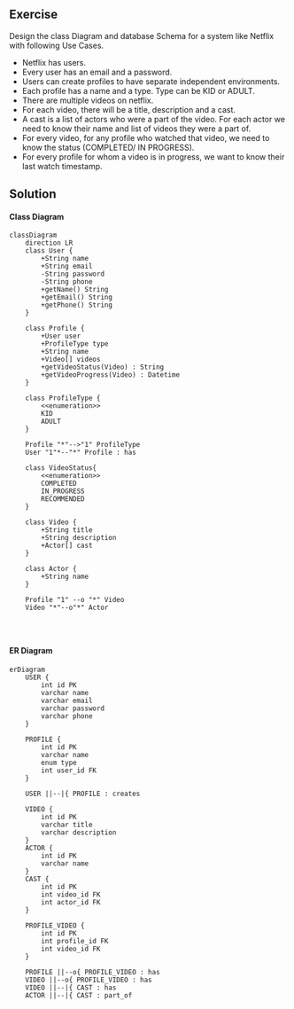 ## Exercise

Design the class Diagram and database Schema for a system like Netflix with following Use Cases.

* Netflix has users.
* Every user has an email and a password.
* Users can create profiles to have separate independent environments.
* Each profile has a name and a type. Type can be KID or ADULT.
* There are multiple videos on netflix.
* For each video, there will be a title, description and a cast.
* A cast is a list of actors who were a part of the video. For each actor we need to know their name and list of videos they were a part of.
* For every video, for any profile who watched that video, we need to know the status (COMPLETED/ IN PROGRESS).
* For every profile for whom a video is in progress, we want to know their last watch timestamp.

## Solution

#### Class Diagram
```mermaid
classDiagram
    direction LR
    class User {
        +String name
        +String email
        -String password
        -String phone
        +getName() String
        +getEmail() String
        +getPhone() String
    }
    
    class Profile {
        +User user
        +ProfileType type
        +String name
        +Video[] videos
        +getVideoStatus(Video) : String
        +getVideoProgress(Video) : Datetime
    }

    class ProfileType {
        <<enumeration>>
        KID
        ADULT
    }

    Profile "*"-->"1" ProfileType
    User "1"*--"*" Profile : has

    class VideoStatus{
        <<enumeration>>
        COMPLETED
        IN_PROGRESS
        RECOMMENDED
    }

    class Video {
        +String title
        +String description
        +Actor[] cast
    }
    
    class Actor {
        +String name
    }

    Profile "1" --o "*" Video
    Video "*"--o"*" Actor


    
```

#### ER Diagram
```mermaid
erDiagram
    USER {
        int id PK
        varchar name
        varchar email
        varchar password
        varchar phone
    }

    PROFILE {
        int id PK
        varchar name
        enum type
        int user_id FK
    }

    USER ||--|{ PROFILE : creates
    
    VIDEO {
        int id PK
        varchar title
        varchar description
    }
    ACTOR {
        int id PK
        varchar name
    }
    CAST {
        int id PK
        int video_id FK
        int actor_id FK
    }

    PROFILE_VIDEO {
        int id PK
        int profile_id FK
        int video_id FK
    }

    PROFILE ||--o{ PROFILE_VIDEO : has
    VIDEO ||--o{ PROFILE_VIDEO : has
    VIDEO ||--|{ CAST : has
    ACTOR ||--|{ CAST : part_of


```
